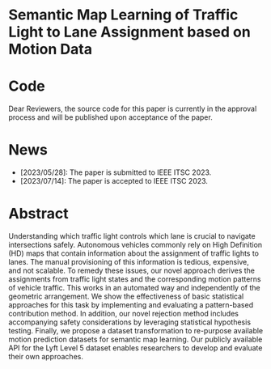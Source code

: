 # Semantic Map Learning of Traffic Light to Lane Assignment based on Motion Data

# Code
Dear Reviewers, the source code for this paper is currently in the approval process and will be published upon acceptance of the paper.


# News
- [2023/05/28]: The paper is submitted to IEEE ITSC 2023.
- [2023/07/14]: The paper is accepted to IEEE ITSC 2023.


# Abstract
Understanding which traffic light controls which lane is crucial to navigate intersections safely.
Autonomous vehicles commonly rely on High Definition (HD) maps that contain information about the assignment of traffic lights to lanes.
The manual provisioning of this information is tedious, expensive, and not scalable.
To remedy these issues, our novel approach derives the assignments from traffic light states and the corresponding motion patterns of vehicle traffic.
This works in an automated way and independently of the geometric arrangement.
We show the effectiveness of basic statistical approaches for this task by implementing and evaluating a pattern-based contribution method.
In addition, our novel rejection method includes accompanying safety considerations by leveraging statistical hypothesis testing.
Finally, we propose a dataset transformation to re-purpose available motion prediction datasets for semantic map learning.
Our publicly available API for the Lyft Level 5 dataset enables researchers to develop and evaluate their own approaches.
